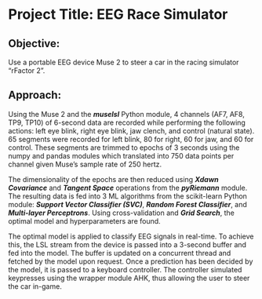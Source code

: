 # Project Title: EEG Race Simulator

## Objective:
Use a portable EEG device Muse 2 to steer a car in the racing simulator “rFactor 2”.

## Approach:
Using the Muse 2 and the **_muselsl_** Python module, 4 channels (AF7, AF8, TP9, TP10) of 6-second data are recorded while performing the following actions: left eye blink, right eye blink, jaw clench, and control (natural state). 65 segments were recorded for left blink, 80 for right, 60 for jaw, and 60 for control. These segments are trimmed to epochs of 3 seconds using the numpy and pandas modules which translated into 750 data points per channel given Muse’s sample rate of 250 hertz.

The dimensionality of the epochs are then reduced using **_Xdawn Covariance_** and **_Tangent Space_** operations from the **_pyRiemann_** module. The resulting data is fed into 
3 ML algorithms from the scikit-learn Python module: **_Support Vector Classifier (SVC)_**, **_Random Forest Classifier_**, and **_Multi-layer Perceptrons_**. Using cross-validation and **_Grid Search_**, the optimal model and hyperparameters are found.

The optimal model is applied to classify EEG signals in real-time. To achieve this, the LSL stream from the device is passed into a 3-second buffer and fed into the model. 
The buffer is updated on a concurrent thread and fetched by the model upon request. Once a prediction has been decided by the model, 
it is passed to a keyboard controller. The controller simulated keypresses using the wrapper module AHK, thus allowing the user to steer the car in-game.
